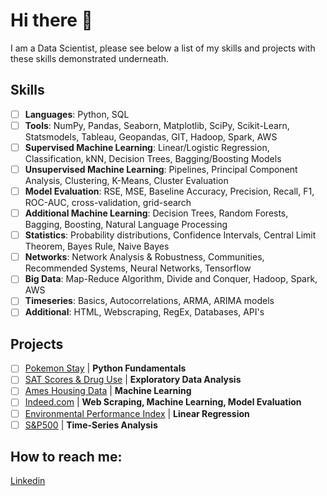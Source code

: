 # Hi there 👋

I am a Data Scientist, please see below a list of my skills and projects with these skills demonstrated underneath.

## Skills

- [ ] **Languages**: Python, SQL
- [ ] **Tools**: NumPy, Pandas, Seaborn, Matplotlib, SciPy, Scikit-Learn, Statsmodels, Tableau, Geopandas, GIT, Hadoop, Spark, AWS 
- [ ] **Supervised Machine Learning**: Linear/Logistic Regression, Classification, kNN, Decision Trees, Bagging/Boosting Models
- [ ] **Unsupervised Machine Learning**: Pipelines, Principal Component Analysis, Clustering, K-Means, Cluster Evaluation
- [ ] **Model Evaluation**: RSE, MSE, Baseline Accuracy, Precision, Recall, F1, ROC-AUC, cross-validation, grid-search
- [ ] **Additional Machine Learning**: Decision Trees, Random Forests, Bagging, Boosting, Natural Language Processing
- [ ] **Statistics**: Probability distributions, Confidence Intervals, Central Limit Theorem, Bayes Rule, Naive Bayes
- [ ] **Networks**: Network Analysis & Robustness, Communities, Recommended Systems, Neural Networks, Tensorflow
- [ ] **Big Data**: Map-Reduce Algorithm, Divide and Conquer, Hadoop, Spark, AWS
- [ ] **Timeseries**: Basics, Autocorrelations, ARMA, ARIMA models
- [ ] **Additional**: HTML, Webscraping, RegEx, Databases, API's

## Projects

- [ ] [Pokemon Stay](https://github.com/Marc-Lodge/Pokemon_Stay) | **Python Fundamentals** 
- [ ] [SAT Scores & Drug Use](https://github.com/Marc-Lodge/SAT_Scores) | **Exploratory Data Analysis** 
- [ ] [Ames Housing Data](https://github.com/Marc-Lodge/Ames) | **Machine Learning** 
- [ ] [Indeed.com](https://github.com/Marc-Lodge/Indeed) | **Web Scraping, Machine Learning, Model Evaluation**
- [ ] [Environmental Performance Index](https://github.com/Marc-Lodge/Environmental_Performance_Index) | **Linear Regression** 
- [ ] [S&P500](https://github.com/Marc-Lodge/SPY) | **Time-Series Analysis** 

## How to reach me:
[Linkedin](www.linkedin.com/in/marc-lodge)

<!--

**Lodgimus/Lodgimus** is a ✨ _special_ ✨ repository because its `README.md` (this file) appears on your GitHub profile.

Here are some ideas to get you started:

- 🔭 I’m currently working on ...
- 🌱 I’m currently learning ...
- 👯 I’m looking to collaborate on ...
- 🤔 I’m looking for help with ...
- 💬 Ask me about ...
- 📫 How to reach me: ...
- 😄 Pronouns: ...
- ⚡ Fun fact: ...

-->
